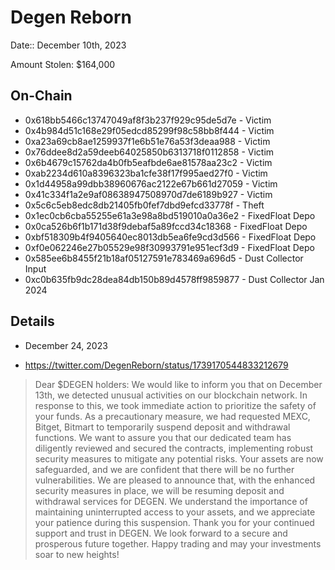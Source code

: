 # Degen Reborn

Date:: December 10th, 2023

Amount Stolen: $164,000


## On-Chain

- 0x618bb5466c13747049af8f3b237f929c95de5d7e - Victim
- 0x4b984d51c168e29f05edcd85299f98c58bb8f444 - Victim
- 0xa23a69cb8ae1259937f1e6b51e76a53f3deaa988 - Victim
- 0x76ddee8d2a59deeb64025850b6313718f0112858 - Victim
- 0x6b4679c15762da4b0fb5eafbde6ae81578aa23c2 - Victim
- 0xab2234d610a8396323ba1cfe38f17f995aed27f0 - Victim
- 0x1d44958a99dbb38960676ac2122e67b661d27059 - Victim
- 0x41c334f1a2e9af08638947508970d7de6189b927 - Victim
- 0x5c6c5eb8edc8db21405fb0fef7dbd9efcd33778f - Theft
- 0x1ec0cb6cba55255e61a3e98a8bd519010a0a36e2 - FixedFloat Depo
- 0x0ca526b6f1b171d38f9debaf5a89fccd34c18368 - FixedFloat Depo
- 0xbf518309b4f9405640ec8013db5ea6fe9cd3d566 - FixedFloat Depo
- 0xf0e062246e27b05529e98f30993791e951ecf3d9 - FixedFloat Depo
- 0x585ee6b8455f21b18af05127591e783469a696d5 - Dust Collector Input
- 0xc0b635fb9dc28dea84db150b89d4578ff9859877 - Dust Collector Jan 2024


## Details

- December 24, 2023

- https://twitter.com/DegenReborn/status/1739170544833212679

> Dear $DEGEN holders:
> We would like to inform you that on December 13th, we detected unusual activities on our blockchain network. In response to this, we took immediate action to prioritize the safety of your funds.
> As a precautionary measure, we had requested MEXC, Bitget, Bitmart to temporarily suspend deposit and withdrawal functions.
> We want to assure you that our dedicated team has diligently reviewed and secured the contracts, implementing robust security measures to mitigate any potential risks. Your assets are now safeguarded, and we are confident that there will be no further vulnerabilities.
> We are pleased to announce that, with the enhanced security measures in place, we will be resuming deposit and withdrawal services for DEGEN. We understand the importance of maintaining uninterrupted access to your assets, and we appreciate your patience during this suspension.
> Thank you for your continued support and trust in DEGEN. We look forward to a secure and prosperous future together. Happy trading and may your investments soar to new heights!
